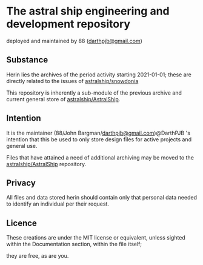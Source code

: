 # The astral ship engineering and development repository
deployed and maintained by 88 (darthpjb@gmail.com)

## Substance
Herin lies the archives of the period activity starting 2021-01-01;
these are directly related to the issues of [astralship/snowdonia](https://gitlab.com/astralship/snowdonia/-/issues)

This repository is inherently a sub-module of the previous archive and current general store of [astralship/AstralShip](https://gitlab.com/astralship/AstralShip).

## Intention

It is the maintainer (88/John Bargman/darthpjb@gmail.com)@DarthPJB 's intention that this be used to only store design files for active projects and general use.

Files that have attained a need of additional archiving may be moved to the [astralship/AstralShip](https://gitlab.com/astralship/AstralShip) repository.
## Privacy

All files and data stored herin should contain only that personal data needed to identify an individual per their request.

## Licence

These creations are under the MIT license or equivalent, unless sighted within the Documentation section, within the file itself;

they are free, as are you.
